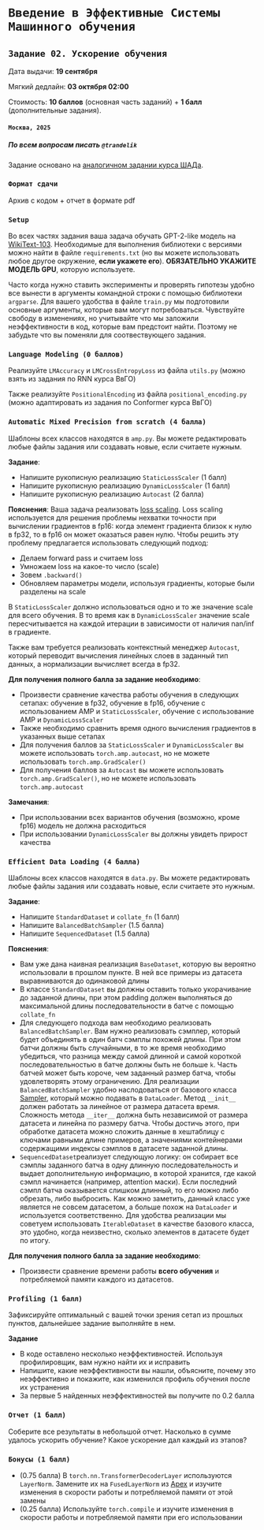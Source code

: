 # `Введение в Эффективные Системы Машинного обучения`

## `Задание 02. Ускорение обучения`


Дата выдачи: __19 сентября__

Мягкий дедлайн: __03 октября 02:00__

Стоимость: __10 баллов__ (основная часть заданий) + __1 балл__ (дополнительные задания).

#### `Москва, 2025`

##### По всем вопросам писать `@trandelik`

Задание основано на [аналогичном задании курса ШАДа](https://github.com/mryab/efficient-dl-systems/tree/main/week03_fast_pipelines/homework).

### `Формат сдачи`

Архив с кодом + отчет в формате pdf

### `Setup`

Во всех частях задания ваша задача обучать GPT-2-like модель на [WikiText-103](https://disk.360.yandex.ru/d/fL9HkaunY7o29g).
Необходимые для выполнения библиотеки с версиями можно найти в файле `requirements.txt` (но вы можете использовать любое другое окружение, **если укажете его**). **ОБЯЗАТЕЛЬНО УКАЖИТЕ МОДЕЛЬ GPU**, которую используете.

Часто когда нужно ставить эксперименты и проверять гипотезы удобно все вынести в аргументы командной строки с помощью библиотеки `argparse`. Для вашего удобства в файле `train.py` мы подготовили основные аргументы, которые вам могут потребоваться. Чувствуйте свободу в изменениях, но учитывайте что мы заложили неэффективности в код, которые вам предстоит найти. Поэтому не забудьте что вы поменяли для соотвествующего задания.

### `Language Modeling (0 баллов)`

Реализуйте `LMAccuracy` и `LMCrossEntropyLoss` из файла `utils.py` (можно взять из задания по RNN курса ВвГО)

Также реализуйте `PositionalEncoding` из файла `positional_encoding.py` (можно адаптировать из задания по Conformer курса ВвГО)

### `Automatic Mixed Precision from scratch (4 балла)`

Шаблоны всех классов находятся в `amp.py`. Вы можете редактировать любые файлы задания или создавать новые, если считаете нужным.

**Задание**:
 - Напишите рукописную реализацию `StaticLossScaler` (1 балл)
 - Напишите рукописную реализацию `DynamicLossScaler` (1 балл)
 - Напишите рукописную реализацию `Autocast` (2 балла)

**Пояснения**: Ваша задача реализовать [loss scaling](https://docs.nvidia.com/deeplearning/performance/mixed-precision-training/index.html#lossscaling). Loss scaling используется для решения проблемы нехватки точности при вычислении градиентов в fp16: когда элемент градиента близок к нулю в fp32, то в fp16 он может оказаться равен нулю. Чтобы решить эту проблему предлагается использовать следующий подход:
- Делаем forward pass и считаем loss
- Умножаем loss на какое-то число (scale)
- Зовем `.backward()`
- Обновляем параметры модели, используя градиенты, которые были разделены на scale
    
В `StaticLossScaler` должно использоваться одно и то же значение scale для всего обучения. В то время как в `DynamicLossScaler` значение scale пересчитывается на каждой итерации в зависимости от наличия nan/inf в градиенте.

Также вам требуется реализовать контекстный менеджер `Autocast`, который переводит вычисления линейных слоев в заданный тип данных, а нормализации вычисляет всегда в fp32.

**Для получения полного балла за задание необходимо**:
- Произвести сравнение качества работы обучения в следующих сетапах: обучение в fp32, обучение в fp16, обучение с использованием AMP и `StaticLossScaler`, обучение с использование AMP и `DynamicLossScaler`
- Также необходимо сравнить время одного вычисления градиентов в указанных выше сетапах
- Для получения баллов за `StaticLossScaler` и `DynamicLossScaler` вы можете использовать `torch.amp.autocast`, но не можете использовать `torch.amp.GradScaler()`
- Для получения баллов за `Autocast` вы можете использовать `torch.amp.GradScaler()`, но не можете использовать `torch.amp.autocast`

**Замечания**:
- При использовании всех вариантов обучения (возможно, кроме fp16) модель не должна расходиться
- При использовании `DynamicLossScaler` вы должны увидеть прирост качества

### `Efficient Data Loading (4 балла)`

Шаблоны всех классов находятся в `data.py`. Вы можете редактировать любые файлы задания или создавать новые, если считаете это нужным.

**Задание**:
- Напишите `StandardDataset` и `collate_fn` (1 балл)
- Напишите `BalancedBatchSampler` (1.5 балла)
- Напишите `SequencedDataset` (1.5 балла)

**Пояснения**: 
- Вам уже дана наивная реализация `BaseDataset`, которую вы вероятно использовали в прошлом пункте. В ней все примеры из датасета выравниваются до одинаковой длины
- В классе `StandardDataset` вы должны оставить только укорачивание до заданной длины, при этом padding должен выполняться до максимальной длины последовательности в батче с помощью `collate_fn`
- Для следующего подхода вам необходимо реализовать `BalancedBatchSampler`. Вам нужно реализовать сэмплер, который будет объединять в один батч сэмплы похожей длины. При этом батчи должны быть случайными, в то же время необходимо убедиться, что разница между самой длинной и самой короткой последовательностью в батче должны быть не больше `k`. Часть батчей может быть короче, чем заданный размер батча, чтобы удовлетворять этому ограничению.  Для реализации `BalancedBatchSampler` удобно наслодоваться от базового класса [Sampler](https://docs.pytorch.org/docs/stable/data.html#torch.utils.data.Sampler), который можно подавать в `DataLoader`. Метод `__init__` должен работать за линейное от размера датасета время. Сложность метода `__iter__` должна быть независимой от размера датасета и линейна по размеру батча. Чтобы достичь этого, при обработке датасета можно сложить данные в хештаблицу с ключами равными длине примеров, а значениями контейнерами содержащими индексы сэмплов в датасете заданной длины. 
- `SequencedDataset`реализует следующую логику: он собирает все сэмплы заданного батча в одну длинную последовательность и выдает дополнительную информацию, в которой хранится, где какой сэмпл начинается (например, attention маски). Если последний сэмпл батча оказывается слишком длинный, то его можно либо обрезать, либо выбросить. Как можно заметить, данный класс уже является не совсем датасетом, а больше похож на `DataLoader` и используется соответственно. Для удобства реализации мы советуем использовать `IterableDataset` в качестве базового класса, это удобно, когда неизвестно, сколько элементов в датасете будет по итогу.


**Для получения полного балла за задание необходимо**:
- Произвести сравнение времени работы **всего обучения** и потребляемой памяти каждого из датасетов.

### `Profiling (1 балл)`

Зафиксируйте оптимальный с вашей точки зрения сетап из прошлых пунктов, дальнейшее задание выполняйте в нем.

**Задание**
- В коде оставлено несколько неэффективностей. Используя профилировщик, вам нужно найти их и исправить
- Напишите, какие неэффективности вы нашли, объясните, почему это неэффективно и покажите, как изменился профиль обучения после их устранения
- За первые 5 найденных неэффективностей вы получите по 0.2 балла

### `Отчет (1 балл)`
Соберите все результаты в небольшой отчет. Насколько в сумме удалось ускорить обучение? Какое ускорение дал каждый из этапов?


### `Бонусы (1 балл)`
- (0.75 балла) В `torch.nn.TransformerDecoderLayer` используются `LayerNorm`. Замените их на `FusedLayerNorm` из [Apex](https://nvidia.github.io/apex/layernorm.html) и изучите изменения в скорости работы и потребляемой памяти от этой замены
- (0.25 балла) Используйте `torch.compile` и изучите изменения в скорости работы и потребляемой памяти при его использовании
